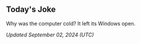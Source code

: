 ## Today's Joke
Why was the computer cold? It left its Windows open.

*Updated September 02, 2024 (UTC)*
